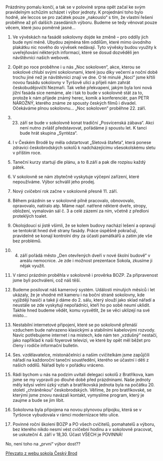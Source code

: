 ﻿---
nazev: Výborová schůze 14.8.2017
tags: jednota→verejnost
---

Prázdniny pomalu končí, a tak se v polovině srpna opět začal ke svým pravidelným schůzím scházet i výbor jednoty. K projednání toho bylo hodně, ale leccos se pro začátek pouze „nakouslo“ s tím, že vlastní řešení proběhne až při dalších zasedáních výboru. Budeme se tedy věnovat pouze věcem, které jsou poměrně jasné…

1) Ve vývěskách na fasádě sokolovny dojde ke změně – pro oddíly jich bude nyní méně. Ubydou zejména těm oddílům, které mimo úvodního plakátku nic nového do vývěsek nedávají. Tyto vývěsky budou využity k uveřejňování některých informací, které se dosud dozvěděli jen návštěvníci našich webovek.

2) Opět po roce proběhne i u nás „Noc sokoloven“, akce, kterou se sokolové chlubí svými sokolovnami, které jsou díky večerní a noční době trochu jiné než je návštěvníci znají ve dne. O té minulé „Noci“ jsme křtili novou fasádu sokolovny v Tyršově ulici a přijeli nám zahrát českobudějovičtí Nezmaři. Tak velké překvapení, jakým byla loni nová jižní fasáda sice nemáme, ale i tak to bude v sokolovně stát za to, protože k nám přijede známý herec, komik a konferenciér, pan PETR NÁROŽNÝ, kterého známe ze spousty českých filmů i divadel. Očekáváme plnou sokolovnu… „Noc sokoloven“ proběhne 22. září.

3) 23. září se bude v sokolovně konat tradiční „Posvícenská zábava“. Akci není nutno zvlášť představovat, pořádáme ji spoustu let. K tanci bude hrát skupina „Syntéza“.

4) I v Českém Brodě by měla odstartovat „Sletová štafeta“, která ponese zdravici českobrodských sokolů k nadcházejícímu všesokolskému sletu v příštím roce.

5) Taneční kurzy startují dle plánu, a to 8.září a pak dle rozpisu každý pátek.

6) V sokolovně se nám zbytečně vyskytuje výčepní zařízení, které nepoužíváme. Výbor schválil jeho prodej.

7) Nový cvičební rok začne v sokolovně přesně 11. září.

8) Během prázdnin se v sokolovně pilně pracovalo, obnovovalo, opravovalo, natíralo atp. Máme např. natřené některé dveře, stropy, obložení, vymalován sál č. 3 a celé zázemí za ním, včetně z předloni proteklých toalet.

9) Okolojdoucí si jistě všimli, že se kolem budovy nachází lešení a opravují se tentokrát hned dvě strany fasády. Práce úspěšně pokračují, pravidelně se konají kontrolní dny za účasti památkářů a zatím jde vše bez problémů.

10) 4. září pořádá město „Den otevřených dveří v nové školní budově“ v areálu nemocnice. Je zde i možnost prezentace Sokola, zkusíme ji nějak využít.

11) V rámci prázdnin proběhla v sokolovně i prověrka BOZP. Za připravenost jsme byli pochváleni, což náš těší.

12) Budeme posilovat náš kamerový systém. Události minulých měsíců i let ukázaly, že je vhodné mít kameru i na boční straně sokolovny, kde vyjíždějí hasiči a také ji dáme do 2. sálu, který slouží jako sklad nářadí a neustále se zde vyskytují nepořádníci, kteří ho po sobě neumí uklidit. Takhle hned budeme vědět, komu vysvětlit, že se věci uklízejí na své místo…

13) Nestabilní internetové připojení, které se po sokolovně přenáší vzduchem bude nahrazeno klasickými a stabilními kabelovými rozvody. Navíc potřebujeme internet i na místech, kde nám ten „vzdušný“ nestačí, jako například k naší foyerové televizi, ve které by opět měl běžet pro členy i rodiče informační bulletin.

14) Ses. vzdělavatelce, místonáčelníci a našim cvičitelkám jsme zapůjčili nářadí na každoroční taneční soustředění, kterého se účastní i děti z našich oddílů. Nářadí bylo v pořádku vráceno.

15) Rádi bychom u nás na podzim uvítali delegaci sokolů z Bratříkova, kam jsme se my vypravili po dlouhé době před prázdninami. Naše jednoty měly kdysi velmi úzký vztah a bratříkovská jednota byla na počátku 20. století „chráněnkou“ českobrodských. Věříme, že pro bratříkovské, se kterými jsme znovu navázali kontakt, vymyslíme program, který je zaujme a bude se jim líbit.

16) Sokolovna byla připojena na novou plynovou přípojku, která se v Tyršovce vybudovala v rámci modernizace této ulice.

17) Povinné roční školení BOZP a PO všech cvičitelů, pomahatelů a výboru, bez kterého nikdo nesmí vést cvičební hodinu a v sokolovně pracovat, se uskuteční 4. září v 18,30. Účast VŠECH je POVINNÁ!

No, není toho na „první“ výbor dost??


[Převzato z webu sokola Český Brod](http://sokolbrod.cz/vyborova-schuze-14-8-2017/)